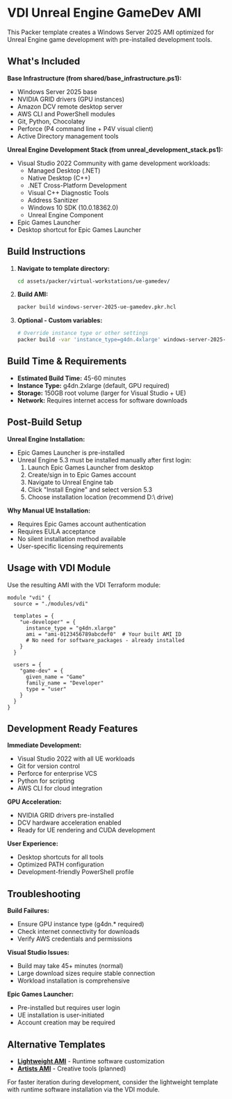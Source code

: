 # VDI Unreal Engine GameDev AMI

This Packer template creates a Windows Server 2025 AMI optimized for Unreal Engine game development with pre-installed development tools.

## What's Included

**Base Infrastructure (from shared/base_infrastructure.ps1):**
- Windows Server 2025 base
- NVIDIA GRID drivers (GPU instances)
- Amazon DCV remote desktop server
- AWS CLI and PowerShell modules
- Git, Python, Chocolatey
- Perforce (P4 command line + P4V visual client)
- Active Directory management tools

**Unreal Engine Development Stack (from unreal_development_stack.ps1):**
- Visual Studio 2022 Community with game development workloads:
  - Managed Desktop (.NET)
  - Native Desktop (C++)
  - .NET Cross-Platform Development
  - Visual C++ Diagnostic Tools
  - Address Sanitizer
  - Windows 10 SDK (10.0.18362.0)
  - Unreal Engine Component
- Epic Games Launcher
- Desktop shortcut for Epic Games Launcher

## Build Instructions

1. **Navigate to template directory:**
   ```bash
   cd assets/packer/virtual-workstations/ue-gamedev/
   ```

2. **Build AMI:**
   ```bash
   packer build windows-server-2025-ue-gamedev.pkr.hcl
   ```

3. **Optional - Custom variables:**
   ```bash
   # Override instance type or other settings
   packer build -var 'instance_type=g4dn.4xlarge' windows-server-2025-ue-gamedev.pkr.hcl
   ```

## Build Time & Requirements

- **Estimated Build Time:** 45-60 minutes
- **Instance Type:** g4dn.2xlarge (default, GPU required)
- **Storage:** 150GB root volume (larger for Visual Studio + UE)
- **Network:** Requires internet access for software downloads

## Post-Build Setup

**Unreal Engine Installation:**
- Epic Games Launcher is pre-installed
- Unreal Engine 5.3 must be installed manually after first login:
  1. Launch Epic Games Launcher from desktop
  2. Create/sign in to Epic Games account
  3. Navigate to Unreal Engine tab
  4. Click "Install Engine" and select version 5.3
  5. Choose installation location (recommend D:\\ drive)

**Why Manual UE Installation:**
- Requires Epic Games account authentication
- Requires EULA acceptance
- No silent installation method available
- User-specific licensing requirements

## Usage with VDI Module

Use the resulting AMI with the VDI Terraform module:

```hcl
module "vdi" {
  source = "./modules/vdi"
  
  templates = {
    "ue-developer" = {
      instance_type = "g4dn.xlarge"
      ami = "ami-0123456789abcdef0"  # Your built AMI ID
      # No need for software_packages - already installed
    }
  }
  
  users = {
    "game-dev" = {
      given_name = "Game"
      family_name = "Developer"
      type = "user"
    }
  }
}
```

## Development Ready Features

**Immediate Development:**
- Visual Studio 2022 with all UE workloads
- Git for version control
- Perforce for enterprise VCS
- Python for scripting
- AWS CLI for cloud integration

**GPU Acceleration:**
- NVIDIA GRID drivers pre-installed
- DCV hardware acceleration enabled
- Ready for UE rendering and CUDA development

**User Experience:**
- Desktop shortcuts for all tools
- Optimized PATH configuration
- Development-friendly PowerShell profile

## Troubleshooting

**Build Failures:**
- Ensure GPU instance type (g4dn.* required)
- Check internet connectivity for downloads
- Verify AWS credentials and permissions

**Visual Studio Issues:**
- Build may take 45+ minutes (normal)
- Large download sizes require stable connection
- Workload installation is comprehensive

**Epic Games Launcher:**
- Pre-installed but requires user login
- UE installation is user-initiated
- Account creation may be required

## Alternative Templates

- **[Lightweight AMI](../lightweight/)** - Runtime software customization
- **[Artists AMI](../artists/)** - Creative tools (planned)

For faster iteration during development, consider the lightweight template with runtime software installation via the VDI module.